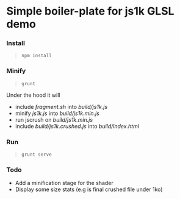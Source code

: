 # Simple boiler-plate for js1k GLSL demo

### Install

> ```npm install```

### Minify

> ```grunt```

Under the hood it will
- include *fragment.sh* into *build/js1k.js*
- minify *js1k.js* into *build/js1k.min.js*
- run jscrush on *build/js1k.min.js*
- include *build/js1k.crushed.js* into *build/index.html*

### Run

> ```grunt serve```

### Todo

- Add a minification stage for the shader
- Display some size stats (e.g is final crushed file under 1ko)

